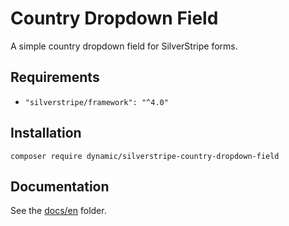 # Country Dropdown Field

A simple country dropdown field for SilverStripe forms.

## Requirements

- `"silverstripe/framework": "^4.0"`

## Installation

`composer require dynamic/silverstripe-country-dropdown-field`

## Documentation

See the [docs/en](docs/en/index.md) folder.
